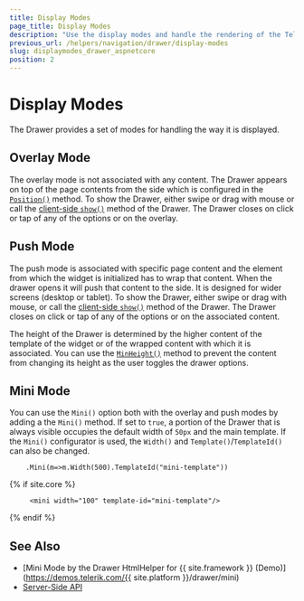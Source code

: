 ```yaml
---
title: Display Modes
page_title: Display Modes
description: "Use the display modes and handle the rendering of the Telerik UI Drawer component for {{ site.framework }}."
previous_url: /helpers/navigation/drawer/display-modes
slug: displaymodes_drawer_aspnetcore
position: 2
---
```


# Display Modes

The Drawer provides a set of modes for handling the way it is displayed.  

## Overlay Mode

The overlay mode is not associated with any content. The Drawer appears on top of the page contents from the side which is configured in the [`Position()`](/api/drawer) method. To show the Drawer, either swipe or drag with mouse or call the [client-side `show()`](https://docs.telerik.com/kendo-ui/api/javascript/ui/drawer/methods/show) method of the Drawer. The Drawer closes on click or tap of any of the options or on the overlay.

## Push Mode

The push mode is associated with specific page content and the element from which the widget is initialized has to wrap that content. When the drawer opens it will push that content to the side. It is designed for wider screens (desktop or tablet). To show the Drawer, either swipe or drag with mouse, or call the [client-side `show()`](https://docs.telerik.com/kendo-ui/api/javascript/ui/drawer/methods/show) method of the Drawer. The Drawer closes on click or tap of any of the options or on the associated content.

The height of the Drawer is determined by the higher content of the template of the widget or of the wrapped content with which it is associated. You can use the [`MinHeight()`](/api/drawer) method to prevent the content from changing its height as the user toggles the drawer options.

## Mini Mode

You can use the `Mini()` option both with the overlay and push modes by adding a the `Mini()` method. If set to `true`, a portion of the Drawer that is always visible occupies the default width of `50px` and the main template. If the `Mini()` configurator is used, the `Width()` and `Template()`/`TemplateId()` can also be changed.

```HtmlHelper
    .Mini(m=>m.Width(500).TemplateId("mini-template"))
```
{% if site.core %}
```TagHelper
     <mini width="100" template-id="mini-template"/>
```
{% endif %}
## See Also

* [Mini Mode by the Drawer HtmlHelper for {{ site.framework }} (Demo)](https://demos.telerik.com/{{ site.platform }}/drawer/mini)
* [Server-Side API](/api/drawer)
